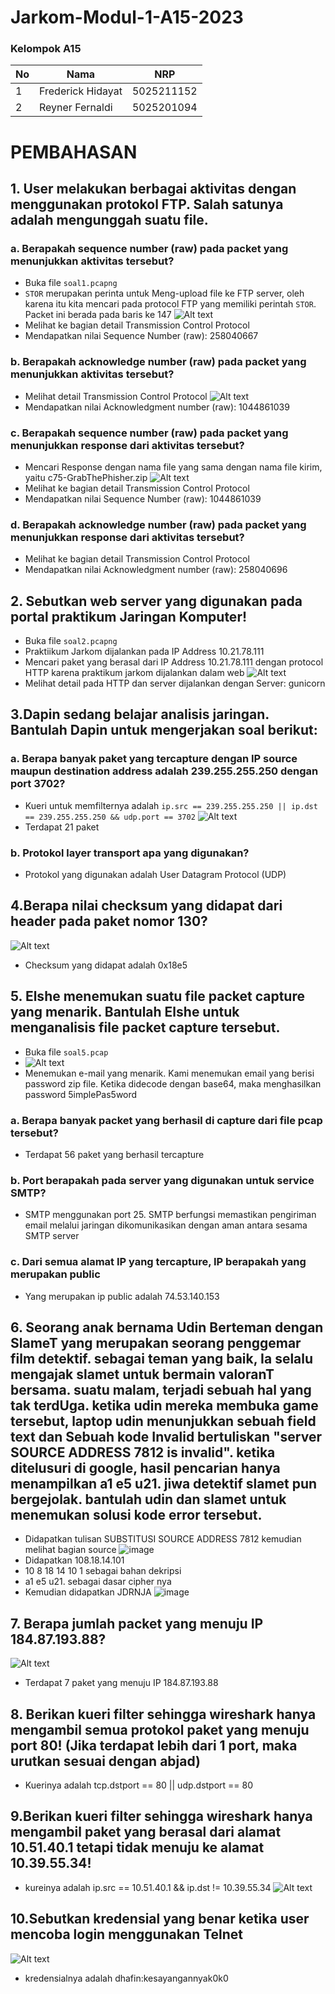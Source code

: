 # Jarkom-Modul-1-A15-2023

### Kelompok A15

| **No** | **Nama**                   | **NRP**    |
| ------ | -------------------------- | ---------- |
| 1      | Frederick Hidayat          | 5025211152 |
| 2      | Reyner Fernaldi            | 5025201094 |


# PEMBAHASAN

## 1. User melakukan berbagai aktivitas dengan menggunakan protokol FTP. Salah satunya adalah mengunggah suatu file.

### a. Berapakah sequence number (raw) pada packet yang menunjukkan aktivitas tersebut?
- Buka file ```soal1.pcapng```
- `STOR` merupakan perinta untuk Meng-upload file ke FTP server, oleh karena itu kita mencari pada protocol FTP yang memiliki perintah `STOR`. Packet ini berada pada baris ke 147
    ![Alt text](img/1a.png?raw=true "Title")
- Melihat ke bagian detail Transmission Control Protocol
- Mendapatkan nilai Sequence Number (raw): 258040667

### b. Berapakah acknowledge number (raw) pada packet yang menunjukkan aktivitas tersebut? 

- Melihat detail Transmission Control Protocol
    ![Alt text](img/1aa.png?raw=true "1a")
- Mendapatkan nilai Acknowledgment number (raw): 1044861039

### c. Berapakah sequence number (raw) pada packet yang menunjukkan response dari aktivitas tersebut?

-  Mencari Response dengan nama file yang sama dengan nama file kirim, yaitu c75-GrabThePhisher.zip
    ![Alt text](img/1c.png?raw=true "1a")
-  Melihat ke bagian detail Transmission Control Protocol
- Mendapatkan nilai Sequence Number (raw): 1044861039

### d. Berapakah acknowledge number (raw) pada packet yang menunjukkan response dari aktivitas tersebut?

-  Melihat ke bagian detail Transmission Control Protocol
- Mendapatkan nilai Acknowledgment number (raw): 258040696

## 2. Sebutkan web server yang digunakan pada portal praktikum Jaringan Komputer!
- Buka file ```soal2.pcapng```
- Praktiikum Jarkom dijalankan pada IP Address 10.21.78.111
- Mencari paket yang berasal dari IP Address 10.21.78.111 dengan protocol HTTP karena praktikum jarkom dijalankan dalam web
![Alt text](img/2.png?raw=true "1a")
- Melihat detail pada HTTP dan server dijalankan dengan Server: gunicorn

## 3.Dapin sedang belajar analisis jaringan. Bantulah Dapin untuk mengerjakan soal berikut:

### a. Berapa banyak paket yang tercapture dengan IP source maupun destination address adalah 239.255.255.250 dengan port 3702?
- Kueri untuk memfilternya adalah 
`ip.src == 239.255.255.250 || ip.dst == 239.255.255.250 && udp.port == 3702`
![Alt text](img/3.png?raw=true "1a")
- Terdapat 21 paket

### b. Protokol layer transport apa yang digunakan?
- Protokol yang digunakan adalah User Datagram Protocol (UDP)

## 4.Berapa nilai checksum yang didapat dari header pada paket nomor 130?
![Alt text](img/4.png?raw=true "1a")
- Checksum yang didapat adalah 0x18e5
## 5. Elshe menemukan suatu file packet capture yang menarik. Bantulah Elshe untuk menganalisis file packet capture tersebut.

- Buka file ```soal5.pcap```
- ![Alt text](img/5a.png?raw=true "1a")
- Menemukan e-mail yang menarik. Kami menemukan email yang berisi password zip file. Ketika didecode dengan base64, maka menghasilkan password 5implePas5word
### a. Berapa banyak packet yang berhasil di capture dari file pcap tersebut?

- Terdapat 56 paket yang berhasil tercapture

### b. Port berapakah pada server yang digunakan untuk service SMTP?

- SMTP menggunakan port 25. SMTP berfungsi memastikan pengiriman email melalui jaringan dikomunikasikan dengan aman antara sesama SMTP server

### c. Dari semua alamat IP yang tercapture, IP berapakah yang merupakan public 

- Yang merupakan ip public adalah 74.53.140.153

## 6. Seorang anak bernama Udin Berteman dengan SlameT yang merupakan seorang penggemar film detektif. sebagai teman yang baik, Ia selalu mengajak slamet untuk bermain valoranT bersama. suatu malam, terjadi sebuah hal yang tak terdUga. ketika udin mereka membuka game tersebut, laptop udin menunjukkan sebuah field text dan Sebuah kode Invalid bertuliskan "server SOURCE ADDRESS 7812 is invalid". ketika ditelusuri di google, hasil pencarian hanya menampilkan a1 e5 u21. jiwa detektif slamet pun bergejolak. bantulah udin dan slamet untuk menemukan solusi kode error tersebut.

- Didapatkan tulisan SUBSTITUSI SOURCE ADDRESS 7812 kemudian melihat bagian source
  ![image](https://github.com/reynerfernaldi/Jarkom-Modul-1-A15-2023/assets/90272678/d01d8fb4-26d4-46f9-85ea-6926311ba943)
- Didapatkan 108.18.14.101
- 10 8 18 14 10 1 sebagai bahan dekripsi
- a1 e5 u21. sebagai dasar cipher nya
- Kemudian didapatkan JDRNJA
![image](https://github.com/reynerfernaldi/Jarkom-Modul-1-A15-2023/assets/90272678/1595a8a0-a11b-4584-b1fb-851ebb8d7c12)



## 7. Berapa jumlah packet yang menuju IP 184.87.193.88?
![Alt text](img/7.png?raw=true "1a")
- Terdapat 7 paket yang menuju IP 184.87.193.88

## 8. Berikan kueri filter sehingga wireshark hanya mengambil semua protokol paket yang menuju port 80! (Jika terdapat lebih dari 1 port, maka urutkan sesuai dengan abjad)
- Kuerinya adalah tcp.dstport == 80 || udp.dstport == 80

## 9.Berikan kueri filter sehingga wireshark hanya mengambil paket yang berasal dari alamat 10.51.40.1 tetapi tidak menuju ke alamat 10.39.55.34!

- kureinya adalah ip.src == 10.51.40.1 && ip.dst != 10.39.55.34
    ![Alt text](img/9.png?raw=true "1a")


## 10.Sebutkan kredensial yang benar ketika user mencoba login menggunakan Telnet
![Alt text](img/10.png?raw=true "1a")
- kredensialnya adalah dhafin:kesayangannyak0k0







